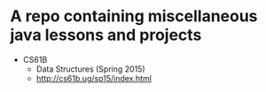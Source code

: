 A repo containing miscellaneous java lessons and projects
==========================================================

- CS61B
  - Data Structures (Spring 2015)
  - http://cs61b.ug/sp15/index.html
